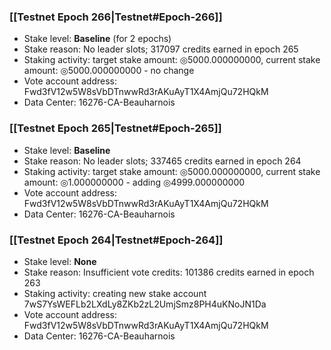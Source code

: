 ### [[Testnet Epoch 266|Testnet#Epoch-266]]
* Stake level: **Baseline** (for 2 epochs)
* Stake reason: No leader slots; 317097 credits earned in epoch 265
* Staking activity: target stake amount: ◎5000.000000000, current stake amount: ◎5000.000000000 - no change
* Vote account address: Fwd3fV12w5W8sVbDTnwwRd3rAKuAyT1X4AmjQu72HQkM
* Data Center: 16276-CA-Beauharnois
### [[Testnet Epoch 265|Testnet#Epoch-265]]
* Stake level: **Baseline**
* Stake reason: No leader slots; 337465 credits earned in epoch 264
* Staking activity: target stake amount: ◎5000.000000000, current stake amount: ◎1.000000000 - adding ◎4999.000000000
* Vote account address: Fwd3fV12w5W8sVbDTnwwRd3rAKuAyT1X4AmjQu72HQkM
* Data Center: 16276-CA-Beauharnois
### [[Testnet Epoch 264|Testnet#Epoch-264]]
* Stake level: **None**
* Stake reason: Insufficient vote credits: 101386 credits earned in epoch 263
* Staking activity: creating new stake account 7wS7YsWEFLb2LXdLy8ZKb2zL2UmjSmz8PH4uKNoJN1Da
* Vote account address: Fwd3fV12w5W8sVbDTnwwRd3rAKuAyT1X4AmjQu72HQkM
* Data Center: 16276-CA-Beauharnois
